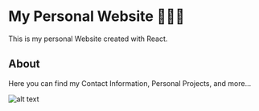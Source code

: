 # My Personal Website 🚀🚀🚀

This is my personal Website created with React.

## About

Here you can find my Contact Information, Personal Projects, and more...

![alt text](https://i.imgur.com/BFTXZH2.png)
